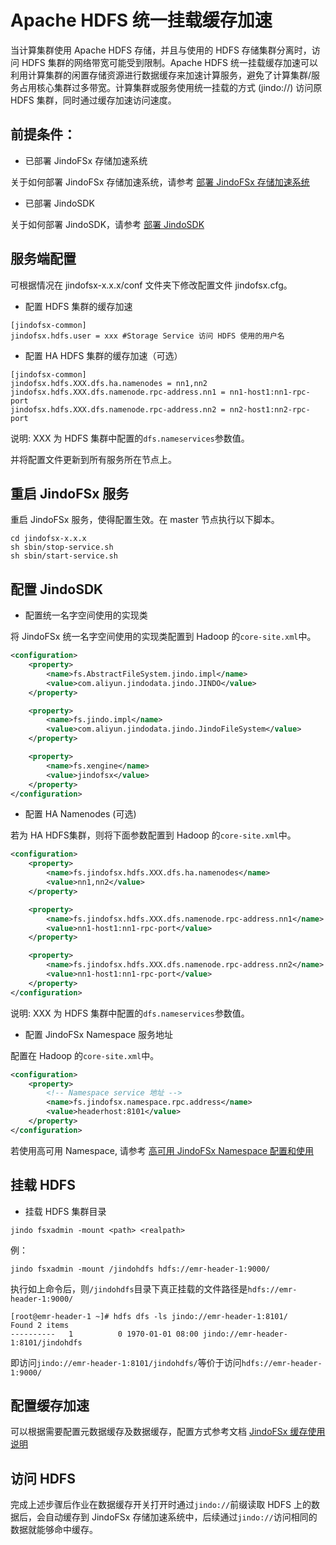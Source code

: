 # Apache HDFS 统一挂载缓存加速

当计算集群使用 Apache HDFS 存储，并且与使用的 HDFS 存储集群分离时，访问 HDFS 集群的网络带宽可能受到限制。Apache HDFS 统一挂载缓存加速可以利用计算集群的闲置存储资源进行数据缓存来加速计算服务，避免了计算集群/服务占用核心集群过多带宽。计算集群或服务使用统一挂载的方式 (jindo://) 访问原 HDFS 集群，同时通过缓存加速访问速度。

## 前提条件：
* 已部署 JindoFSx 存储加速系统

关于如何部署 JindoFSx 存储加速系统，请参考 [部署 JindoFSx 存储加速系统](/docs/user/4.x/4.5.x/4.5.2/jindofsx/deploy/deploy_jindofsx.md)

* 已部署 JindoSDK

关于如何部署 JindoSDK，请参考 [部署 JindoSDK](/docs/user/4.x/4.5.x/4.5.2/jindofsx/deploy/deploy_jindosdk.md)

## 服务端配置
可根据情况在 jindofsx-x.x.x/conf 文件夹下修改配置文件 jindofsx.cfg。

* 配置 HDFS 集群的缓存加速

```
[jindofsx-common]
jindofsx.hdfs.user = xxx #Storage Service 访问 HDFS 使用的用户名
```

* 配置 HA HDFS 集群的缓存加速（可选）

```
[jindofsx-common]
jindofsx.hdfs.XXX.dfs.ha.namenodes = nn1,nn2
jindofsx.hdfs.XXX.dfs.namenode.rpc-address.nn1 = nn1-host1:nn1-rpc-port
jindofsx.hdfs.XXX.dfs.namenode.rpc-address.nn2 = nn2-host1:nn2-rpc-port
```
说明: XXX 为 HDFS 集群中配置的`dfs.nameservices`参数值。

并将配置文件更新到所有服务所在节点上。

## 重启 JindoFSx 服务

重启 JindoFSx 服务，使得配置生效。在 master 节点执行以下脚本。
```
cd jindofsx-x.x.x
sh sbin/stop-service.sh
sh sbin/start-service.sh
```

## 配置 JindoSDK

* 配置统一名字空间使用的实现类

将 JindoFSx 统一名字空间使用的实现类配置到 Hadoop 的`core-site.xml`中。

```xml
<configuration>
    <property>
        <name>fs.AbstractFileSystem.jindo.impl</name>
        <value>com.aliyun.jindodata.jindo.JINDO</value>
    </property>

    <property>
        <name>fs.jindo.impl</name>
        <value>com.aliyun.jindodata.jindo.JindoFileSystem</value>
    </property>

    <property>
        <name>fs.xengine</name>
        <value>jindofsx</value>
    </property>
</configuration>
```

* 配置 HA Namenodes (可选)

若为 HA HDFS集群，则将下面参数配置到 Hadoop 的`core-site.xml`中。
```xml
<configuration>
    <property>
        <name>fs.jindofsx.hdfs.XXX.dfs.ha.namenodes</name>
        <value>nn1,nn2</value>
    </property>

    <property>
        <name>fs.jindofsx.hdfs.XXX.dfs.namenode.rpc-address.nn1</name>
        <value>nn1-host1:nn1-rpc-port</value>
    </property>

    <property>
        <name>fs.jindofsx.hdfs.XXX.dfs.namenode.rpc-address.nn2</name>
        <value>nn1-host1:nn1-rpc-port</value>
    </property>
</configuration>
```
说明: XXX 为 HDFS 集群中配置的`dfs.nameservices`参数值。

* 配置 JindoFSx Namespace 服务地址

配置在 Hadoop 的`core-site.xml`中。
```xml
<configuration>
    <property>
        <!-- Namespace service 地址 -->
        <name>fs.jindofsx.namespace.rpc.address</name>
        <value>headerhost:8101</value>
    </property>
</configuration>
```
若使用高可用 Namespace, 请参考 [高可用 JindoFSx Namespace 配置和使用](/docs/user/4.x/4.5.x/4.5.2/jindofsx/deploy/deploy_raft_ns.md)

## 挂载 HDFS

* 挂载 HDFS 集群目录

```
jindo fsxadmin -mount <path> <realpath>
```

例：

```
jindo fsxadmin -mount /jindohdfs hdfs://emr-header-1:9000/
```

执行如上命令后，则`/jindohdfs`目录下真正挂载的文件路径是`hdfs://emr-header-1:9000/`

```shell
[root@emr-header-1 ~]# hdfs dfs -ls jindo://emr-header-1:8101/
Found 2 items
----------   1          0 1970-01-01 08:00 jindo://emr-header-1:8101/jindohdfs
```
即访问`jindo://emr-header-1:8101/jindohdfs/`等价于访问`hdfs://emr-header-1:9000/`

## 配置缓存加速
可以根据需要配置元数据缓存及数据缓存，配置方式参考文档 [JindoFSx 缓存使用说明](../jindofsx_cache.md)

## 访问 HDFS
完成上述步骤后作业在数据缓存开关打开时通过`jindo://`前缀读取 HDFS 上的数据后，会自动缓存到 JindoFSx 存储加速系统中，后续通过`jindo://`访问相同的数据就能够命中缓存。

